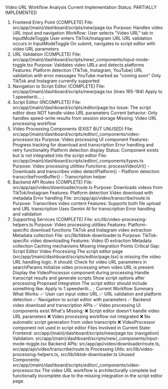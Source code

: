 Video URL Workflow Analysis
Current Implementation Status: PARTIALLY IMPLEMENTED

1. Frontend Entry Point (COMPLETE)
   File: src/app/(main)/dashboard/scripts/new/page.tsx
   Purpose: Handles video URL input and navigation
   Workflow:
   User selects "Video URL" tab in InputModeToggle
   User enters TikTok/Instagram URL
   URL validation occurs in InputModeToggle
   On submit, navigates to script editor with video URL parameters
2. URL Validation (COMPLETE)
   File: src/app/(main)/dashboard/scripts/new/\_components/input-mode-toggle.tsx
   Purpose: Validates video URLs and detects platforms
   Features:
   Platform detection (TikTok, Instagram, YouTube)
   URL validation with error messages
   YouTube marked as "coming soon"
   Only TikTok and Instagram currently supported
3. Navigation to Script Editor (COMPLETE)
   File: src/app/(main)/dashboard/scripts/new/page.tsx (lines 165-184)
   Apply to 1.speedwriti...
   ;
4. Script Editor (INCOMPLETE)
   File: src/app/(main)/dashboard/scripts/editor/page.tsx
   Issue: The script editor does NOT handle video URL parameters
   Current behavior: Only handles speed-write results from session storage
   Missing: Video URL processing workflow
5. Video Processing Components (EXIST BUT UNUSED)
   File: src/app/(main)/dashboard/scripts/editor/\_components/video-processor.tsx
   Purpose: Video processing UI component
   Features:
   Progress tracking for download and transcription
   Error handling and retry functionality
   Platform detection display
   Status: Component exists but is not integrated into the script editor
   File: src/app/(main)/dashboard/scripts/editor/\_components/types.ts
   Purpose: Video processing utilities
   Functions:
   processVideoUrl() - Downloads and transcribes video
   detectPlatform() - Platform detection
   transcribeFromBuffer() - Transcription helper
6. Backend API Routes (COMPLETE)
   File: src/app/api/video/downloader/route.ts
   Purpose: Downloads videos from TikTok/Instagram
   Features:
   Platform detection
   Video download with metadata
   Error handling
   File: src/app/api/video/transcribe/route.ts
   Purpose: Transcribes video content
   Features:
   Supports both file upload and URL transcription
   Uses Gemini AI for transcription
   Error handling and validation
7. Supporting Services (COMPLETE)
   File: src/lib/video-processing-helpers.ts
   Purpose: Video processing utilities
   Features:
   Platform-specific download functions
   TikTok and Instagram video extraction
   Metadata collection
   File: src/lib/tiktok-downloader.ts
   Purpose: TikTok-specific video downloading
   Features:
   Video ID extraction
   Metadata collection
   Caching mechanisms
   Missing Integration Points
   Critical Gap: Script Editor Video Processing
   The script editor page (src/app/(main)/dashboard/scripts/editor/page.tsx) is missing the video URL handling logic. It should:
   Check for video URL parameters in searchParams
   Initialize video processing when video URL is present
   Display the VideoProcessor component during processing
   Handle transcript results and generate scripts
   Show script options after processing
   Proposed Integration
   The script editor should include something like:
   Apply to 1.speedwriti...
   ;
   Current Workflow Summary
   What Works:
   ✅ User can input video URL
   ✅ URL validation and platform detection
   ✅ Navigation to script editor with parameters
   ✅ Backend video download and transcription APIs
   ✅ Video processing UI components exist
   What's Missing:
   ❌ Script editor doesn't handle video URL parameters
   ❌ Video processing workflow not integrated
   ❌ No automatic script generation from video transcripts
   ❌ VideoProcessor component not used in script editor
   Files Involved in Current State:
   Frontend: src/app/(main)/dashboard/scripts/new/page.tsx (navigation)
   Validation: src/app/(main)/dashboard/scripts/new/\_components/input-mode-toggle.tsx
   Backend APIs: src/app/api/video/downloader/route.ts, src/app/api/video/transcribe/route.ts
   Processing Utils: src/lib/video-processing-helpers.ts, src/lib/tiktok-downloader.ts
   Unused Components: src/app/(main)/dashboard/scripts/editor/\_components/video-processor.tsx
   The video URL workflow is architecturally complete but functionally incomplete due to the missing integration in the script editor page.
